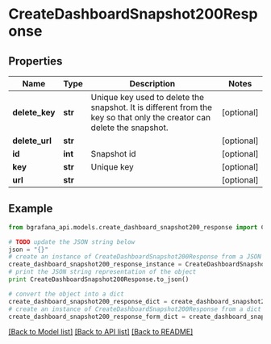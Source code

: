 # CreateDashboardSnapshot200Response


## Properties
Name | Type | Description | Notes
------------ | ------------- | ------------- | -------------
**delete_key** | **str** | Unique key used to delete the snapshot. It is different from the key so that only the creator can delete the snapshot. | [optional] 
**delete_url** | **str** |  | [optional] 
**id** | **int** | Snapshot id | [optional] 
**key** | **str** | Unique key | [optional] 
**url** | **str** |  | [optional] 

## Example

```python
from bgrafana_api.models.create_dashboard_snapshot200_response import CreateDashboardSnapshot200Response

# TODO update the JSON string below
json = "{}"
# create an instance of CreateDashboardSnapshot200Response from a JSON string
create_dashboard_snapshot200_response_instance = CreateDashboardSnapshot200Response.from_json(json)
# print the JSON string representation of the object
print CreateDashboardSnapshot200Response.to_json()

# convert the object into a dict
create_dashboard_snapshot200_response_dict = create_dashboard_snapshot200_response_instance.to_dict()
# create an instance of CreateDashboardSnapshot200Response from a dict
create_dashboard_snapshot200_response_form_dict = create_dashboard_snapshot200_response.from_dict(create_dashboard_snapshot200_response_dict)
```
[[Back to Model list]](../README.md#documentation-for-models) [[Back to API list]](../README.md#documentation-for-api-endpoints) [[Back to README]](../README.md)


